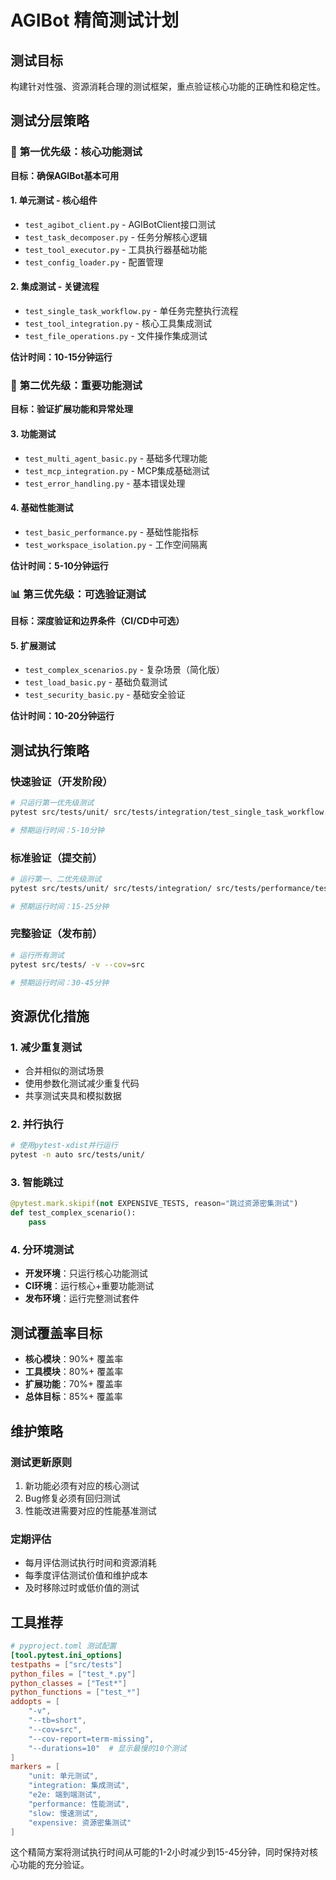 # AGIBot 精简测试计划

## 测试目标
构建针对性强、资源消耗合理的测试框架，重点验证核心功能的正确性和稳定性。

## 测试分层策略

### 🎯 **第一优先级：核心功能测试**
**目标：确保AGIBot基本可用**

#### 1. 单元测试 - 核心组件
- `test_agibot_client.py` - AGIBotClient接口测试
- `test_task_decomposer.py` - 任务分解核心逻辑
- `test_tool_executor.py` - 工具执行器基础功能
- `test_config_loader.py` - 配置管理

#### 2. 集成测试 - 关键流程  
- `test_single_task_workflow.py` - 单任务完整执行流程
- `test_tool_integration.py` - 核心工具集成测试
- `test_file_operations.py` - 文件操作集成测试

**估计时间：10-15分钟运行**

### 🔧 **第二优先级：重要功能测试**
**目标：验证扩展功能和异常处理**

#### 3. 功能测试
- `test_multi_agent_basic.py` - 基础多代理功能
- `test_mcp_integration.py` - MCP集成基础测试
- `test_error_handling.py` - 基本错误处理

#### 4. 基础性能测试
- `test_basic_performance.py` - 基础性能指标
- `test_workspace_isolation.py` - 工作空间隔离

**估计时间：5-10分钟运行**

### 📊 **第三优先级：可选验证测试**
**目标：深度验证和边界条件（CI/CD中可选）**

#### 5. 扩展测试
- `test_complex_scenarios.py` - 复杂场景（简化版）
- `test_load_basic.py` - 基础负载测试
- `test_security_basic.py` - 基础安全验证

**估计时间：10-20分钟运行**

## 测试执行策略

### 快速验证（开发阶段）
```bash
# 只运行第一优先级测试
pytest src/tests/unit/ src/tests/integration/test_single_task_workflow.py -v --tb=short

# 预期运行时间：5-10分钟
```

### 标准验证（提交前）
```bash
# 运行第一、二优先级测试
pytest src/tests/unit/ src/tests/integration/ src/tests/performance/test_basic_performance.py -v

# 预期运行时间：15-25分钟
```

### 完整验证（发布前）
```bash
# 运行所有测试
pytest src/tests/ -v --cov=src

# 预期运行时间：30-45分钟
```

## 资源优化措施

### 1. 减少重复测试
- 合并相似的测试场景
- 使用参数化测试减少重复代码
- 共享测试夹具和模拟数据

### 2. 并行执行
```bash
# 使用pytest-xdist并行运行
pytest -n auto src/tests/unit/
```

### 3. 智能跳过
```python
@pytest.mark.skipif(not EXPENSIVE_TESTS, reason="跳过资源密集测试")
def test_complex_scenario():
    pass
```

### 4. 分环境测试
- **开发环境**：只运行核心功能测试
- **CI环境**：运行核心+重要功能测试  
- **发布环境**：运行完整测试套件

## 测试覆盖率目标

- **核心模块**：90%+ 覆盖率
- **工具模块**：80%+ 覆盖率
- **扩展功能**：70%+ 覆盖率
- **总体目标**：85%+ 覆盖率

## 维护策略

### 测试更新原则
1. 新功能必须有对应的核心测试
2. Bug修复必须有回归测试
3. 性能改进需要对应的性能基准测试

### 定期评估
- 每月评估测试执行时间和资源消耗
- 每季度评估测试价值和维护成本
- 及时移除过时或低价值的测试

## 工具推荐

```toml
# pyproject.toml 测试配置
[tool.pytest.ini_options]
testpaths = ["src/tests"]
python_files = ["test_*.py"]
python_classes = ["Test*"]
python_functions = ["test_*"]
addopts = [
    "-v",
    "--tb=short", 
    "--cov=src",
    "--cov-report=term-missing",
    "--durations=10"  # 显示最慢的10个测试
]
markers = [
    "unit: 单元测试",
    "integration: 集成测试", 
    "e2e: 端到端测试",
    "performance: 性能测试",
    "slow: 慢速测试",
    "expensive: 资源密集测试"
]
```

这个精简方案将测试执行时间从可能的1-2小时减少到15-45分钟，同时保持对核心功能的充分验证。 